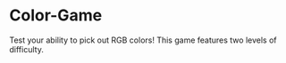 # Color-Game
Test your ability to pick out RGB colors! This game features two levels of difficulty.
